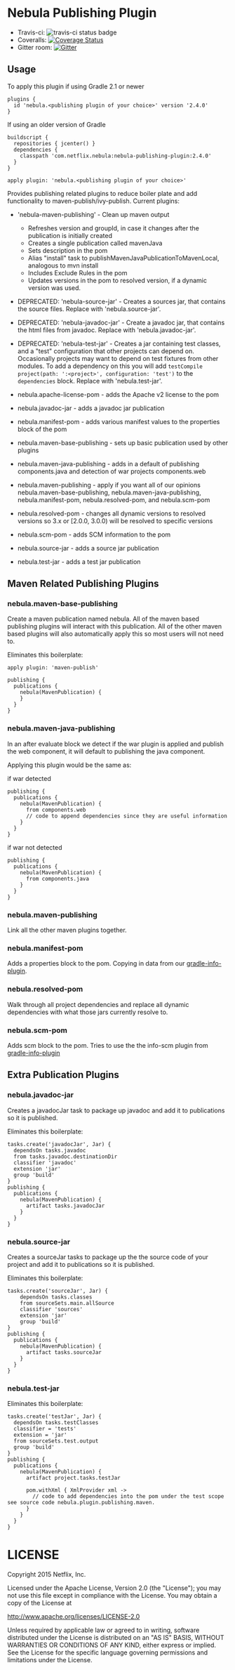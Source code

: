 # Nebula Publishing Plugin

* Travis-ci: ![travis-ci status badge](https://travis-ci.org/nebula-plugins/nebula-publishing-plugin.svg?branch=gradle-2.4)
* Coveralls: [![Coverage Status](https://coveralls.io/repos/nebula-plugins/nebula-publishing-plugin/badge.svg?branch=master&service=github)](https://coveralls.io/github/nebula-plugins/nebula-publishing-plugin?branch=master)
* Gitter room: [![Gitter](https://badges.gitter.im/Join%20Chat.svg)](https://gitter.im/nebula-plugins/nebula-publishing-plugin?utm_source=badge&utm_medium=badge&utm_campaign=pr-badge)

## Usage

To apply this plugin if using Gradle 2.1 or newer

    plugins {
      id 'nebula.<publishing plugin of your choice>' version '2.4.0'
    }

If using an older version of Gradle

    buildscript {
      repositories { jcenter() }
      dependencies {
        classpath 'com.netflix.nebula:nebula-publishing-plugin:2.4.0'
      }
    }

    apply plugin: 'nebula.<publishing plugin of your choice>'


Provides publishing related plugins to reduce boiler plate and add functionality to maven-publish/ivy-publish. Current plugins:

* 'nebula-maven-publishing' - Clean up maven output
  * Refreshes version and groupId, in case it changes after the publication is initially created
  * Creates a single publication called mavenJava
  * Sets description in the pom
  * Alias "install" task to publishMavenJavaPublicationToMavenLocal, analogous to mvn install
  * Includes Exclude Rules in the pom
  * Updates versions in the pom to resolved version, if a dynamic version was used.
* DEPRECATED: 'nebula-source-jar' - Creates a sources jar, that contains the source files. Replace with 'nebula.source-jar'.
* DEPRECATED: 'nebula-javadoc-jar' - Create a javadoc jar, that contains the html files from javadoc. Replace with 'nebula.javadoc-jar'.
* DEPRECATED: 'nebula-test-jar' - Creates a jar containing test classes, and a "test" configuration that other projects can depend on. Occasionally projects may want to depend on test fixtures from other modules. To add a dependency on this you will add `testCompile project(path: ':<project>', configuration: 'test')` to the `dependencies` block. Replace with 'nebula.test-jar'.

* nebula.apache-license-pom - adds the Apache v2 license to the pom
* nebula.javadoc-jar - adds a javadoc jar publication
* nebula.manifest-pom - adds various manifest values to the properties block of the pom
* nebula.maven-base-publishing - sets up basic publication used by other plugins
* nebula.maven-java-publishing - adds in a default of publishing components.java and detection of war projects components.web
* nebula.maven-publishing - apply if you want all of our opinions nebula.maven-base-publishing, nebula.maven-java-publishing, nebula.manifest-pom, nebula.resolved-pom, and nebula.scm-pom
* nebula.resolved-pom - changes all dynamic versions to resolved versions so 3.x or [2.0.0, 3.0.0) will be resolved to specific versions
* nebula.scm-pom - adds SCM information to the pom
* nebula.source-jar - adds a source jar publication
* nebula.test-jar - adds a test jar publication

## Maven Related Publishing Plugins

### nebula.maven-base-publishing

Create a maven publication named nebula. All of the maven based publishing plugins will interact with this publication.
All of the other maven based plugins will also automatically apply this so most users will not need to.

Eliminates this boilerplate:

    apply plugin: 'maven-publish'
                   
    publishing {
      publications {
        nebula(MavenPublication) {
        }
      }
    }

### nebula.maven-java-publishing

In an after evaluate block we detect if the war plugin is applied and publish the web component, it will default to publishing the java component.

Applying this plugin would be the same as:

if war detected

    publishing {
      publications {
        nebula(MavenPublication) {
          from components.web
          // code to append dependencies since they are useful information
        }
      }
    }

if war not detected

    publishing {
      publications {
        nebula(MavenPublication) {
          from components.java
        }
      }
    }

### nebula.maven-publishing

Link all the other maven plugins together.

### nebula.manifest-pom

Adds a properties block to the pom. Copying in data from our [gradle-info-plugin](https://github.com/nebula-plugins/gradle-info-plugin).

### nebula.resolved-pom

Walk through all project dependencies and replace all dynamic dependencies with what those jars currently resolve to.

### nebula.scm-pom

Adds scm block to the pom. Tries to use the the info-scm plugin from [gradle-info-plugin](https://github.com/nebula-plugins/gradle-info-plugin) 

## Extra Publication Plugins

### nebula.javadoc-jar

Creates a javadocJar task to package up javadoc and add it to publications so it is published.

Eliminates this boilerplate:

    tasks.create('javadocJar', Jar) {
      dependsOn tasks.javadoc
      from tasks.javadoc.destinationDir
      classifier 'javadoc'
      extension 'jar'
      group 'build'
    }
    publishing {
      publications {
        nebula(MavenPublication) {
          artifact tasks.javadocJar
        }
      }
    }

### nebula.source-jar

Creates a sourceJar tasks to package up the the source code of your project and add it to publications so it is published.

Eliminates this boilerplate:

    tasks.create('sourceJar', Jar) {
        dependsOn tasks.classes
        from sourceSets.main.allSource
        classifier 'sources'
        extension 'jar'
        group 'build'
    }
    publishing {
      publications {
        nebula(MavenPublication) {
          artifact tasks.sourceJar
        }
      }
    }

### nebula.test-jar

Eliminates this boilerplate:

    tasks.create('testJar', Jar) {
      dependsOn tasks.testClasses
      classifier = 'tests'
      extension = 'jar'
      from sourceSets.test.output
      group 'build'
    }
    publishing {
      publications {
        nebula(MavenPublication) {
          artifact project.tasks.testJar

          pom.withXml { XmlProvider xml ->
            // code to add dependencies into the pom under the test scope see source code nebula.plugin.publishing.maven.
          }
        }
      }
    }

LICENSE
=======

Copyright 2015 Netflix, Inc.

Licensed under the Apache License, Version 2.0 (the "License");
you may not use this file except in compliance with the License.
You may obtain a copy of the License at

<http://www.apache.org/licenses/LICENSE-2.0>

Unless required by applicable law or agreed to in writing, software
distributed under the License is distributed on an "AS IS" BASIS,
WITHOUT WARRANTIES OR CONDITIONS OF ANY KIND, either express or implied.
See the License for the specific language governing permissions and
limitations under the License.
